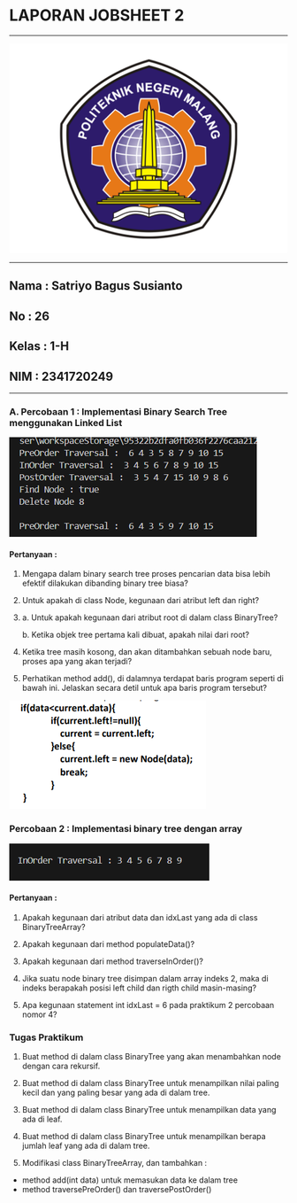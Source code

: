 # **LAPORAN JOBSHEET 2**

---

<img src = "image.png">

---

## Nama    : Satriyo Bagus Susianto
## No      : 26
## Kelas   : 1-H
## NIM     : 2341720249

---

### A. Percobaan 1 : Implementasi Binary Search Tree menggunakan Linked List

<img src = "image-1.png">

#### Pertanyaan :
1. Mengapa dalam binary search tree proses pencarian data bisa lebih efektif dilakukan dibanding 
binary tree biasa?

2. Untuk apakah di class Node, kegunaan dari atribut left dan right?

3. a. Untuk apakah kegunaan dari atribut root di dalam class BinaryTree?

    b. Ketika objek tree pertama kali dibuat, apakah nilai dari root?

4. Ketika tree masih kosong, dan akan ditambahkan sebuah node baru, proses apa yang akan terjadi?

5. Perhatikan method add(), di dalamnya terdapat baris program seperti di bawah ini. Jelaskan 
secara detil untuk apa baris program tersebut?

<img src = "image-2.png">

### Percobaan 2 : Implementasi binary tree dengan array

<img src = "image-3.png">

#### Pertanyaan :
1. Apakah kegunaan dari atribut data dan idxLast yang ada di class BinaryTreeArray?

2. Apakah kegunaan dari method populateData()?

3. Apakah kegunaan dari method traverseInOrder()?

4. Jika suatu node binary tree disimpan dalam array indeks 2, maka di indeks berapakah posisi 
left child dan rigth child masin-masing?

5. Apa kegunaan statement int idxLast = 6 pada praktikum 2 percobaan nomor 4?


### Tugas Praktikum
1. Buat method di dalam class BinaryTree yang akan menambahkan node dengan cara 
rekursif.

2. Buat method di dalam class BinaryTree untuk menampilkan nilai paling kecil dan yang 
paling besar yang ada di dalam tree.

3. Buat method di dalam class BinaryTree untuk menampilkan data yang ada di leaf.

4. Buat method di dalam class BinaryTree untuk menampilkan berapa jumlah leaf yang ada 
di dalam tree.

5. Modifikasi class BinaryTreeArray, dan tambahkan :

- method add(int data) untuk memasukan data ke dalam tree
- method traversePreOrder() dan traversePostOrder()

